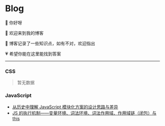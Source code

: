 # Blog

👋 你好呀

🌈 欢迎来到我的博客

📝 博客记录了一些知识点，如有不对，欢迎指出

💗 希望你能在这里能找到答案

---

### CSS

> 暂无数据

### JavaScript

- [从历史中理解 JavaScript 模块化方案的设计思路与差异](https://github.com/tingrabbit/Blog/blob/master/%E4%BB%8E%E5%8E%86%E5%8F%B2%E4%B8%AD%E7%90%86%E8%A7%A3JavaScript%20%E6%A8%A1%E5%9D%97%E5%8C%96%E6%96%B9%E6%A1%88%E7%9A%84%E8%AE%BE%E8%AE%A1%E6%80%9D%E8%B7%AF%E4%B8%8E%E5%B7%AE%E5%BC%82.md)
- [JS 的执行机制——变量环境、词法环境、词法作用域、作用域链（闭包）与 this](https://github.com/tingrabbit/Blog/blob/master/js%E7%9A%84%E6%89%A7%E8%A1%8C%E6%9C%BA%E5%88%B6%E2%80%94%E2%80%94%E5%8F%98%E9%87%8F%E7%8E%AF%E5%A2%83%E3%80%81%E8%AF%8D%E6%B3%95%E7%8E%AF%E5%A2%83%E3%80%81%E8%AF%8D%E6%B3%95%E4%BD%9C%E7%94%A8%E5%9F%9F%E3%80%81%E4%BD%9C%E7%94%A8%E5%9F%9F%E9%93%BE%EF%BC%88%E9%97%AD%E5%8C%85%EF%BC%89%E4%B8%8Ethis.md)
